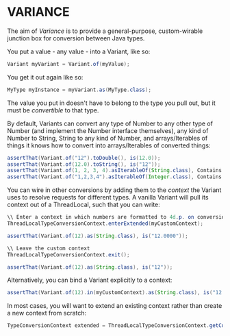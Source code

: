 # VARIANCE

The aim of *Variance* is to provide a general-purpose, custom-wirable junction box for conversion between Java types.

You put a value - any value - into a Variant, like so:

```java
Variant myVariant = Variant.of(myValue);
```

You get it out again like so:

```java
MyType myInstance = myVariant.as(MyType.class);
```

The value you put in doesn't have to belong to the type you pull out, but it must be *convertible* to that type.

By default, Variants can convert any type of Number to any other type of Number (and implement the Number interface themselves), any kind of Number to String, String to any kind of Number, and arrays/Iterables of things it knows how to convert into arrays/Iterables of converted things:

```java
assertThat(Variant.of("12").toDouble(), is(12.0));
assertThat(Variant.of(12.0).toString(), is("12"));
assertThat(Variant.of(1, 2, 3, 4).asIterableOf(String.class), Contains.inOrder("1", "2", "3", "4"));
assertThat(Variant.of("1,2,3,4").asIterableOf(Integer.class), Contains.inOrder(1,2,3,4));
```

You can wire in other conversions by adding them to the *context* the Variant uses to resolve requests for different types. A vanilla Variant will pull its context out of a ThreadLocal, such that you can write:

```java
\\ Enter a context in which numbers are formatted to 4d.p. on conversion to string
ThreadLocalTypeConversionContext.enterExtended(myCustomContext);

assertThat(Variant.of(12).as(String.class), is("12.0000"));

\\ Leave the custom context
ThreadLocalTypeConversionContext.exit();

assertThat(Variant.of(12).as(String.class), is("12"));
```

Alternatively, you can bind a Variant explicitly to a context:

```java
assertThat(Variant.of(12).in(myCustomContext).as(String.class), is("12.0000"));
```

In most cases, you will want to extend an existing context rather than create a new context from scratch:

```java
TypeConversionContext extended = ThreadLocalTypeConversionContext.getCurrent().extendedWith(extensions);
```